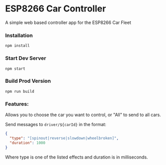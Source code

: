# ESP8266 Car Controller

A simple web based controller app for the ESP8266 Car Fleet


### Installation

```
npm install
```

### Start Dev Server

```
npm start
```

### Build Prod Version

```
npm run build
```

### Features:

Allows you to choose the car you want to control, or "All" to send to all cars.

Send messages to `driver/${carId}` in the format:
```json
{
  "type": "[spinout|reverse|slowdown|wheelbroken]",
  "duration": 1000
}
```
Where type is one of the listed effects and duration is in milliseconds.
